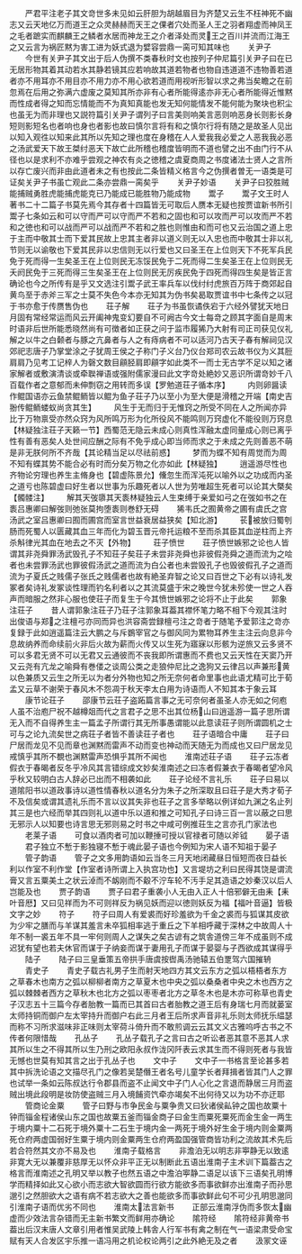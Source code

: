 <!-- { "loadSidebar": true } -->
　　严君平注老子其文竒世多未见如云肝胆为胡越眉目为齐楚又云生不枉神死不幽志又云天地亿万而道王之众灵赫赫而天王之倮者穴处而圣人王之羽者翔虚而神凤王之毛者蹠实而麒麟王之鳞者水居而神龙王之介者泽处而灵王之百川并流而江海王之又云言为祸匠黙为害工进为妖式退为嬖容尝鼎一脔可知其味也
　　关尹子
　　今世有关尹子其文出于后人伪撰不类春秋时文也按列子仲尼篇引关尹子曰在已无居形物其着其动若水其静若镜其应若响故其道若物者也物自违道道不违物善若道者亦不用耳亦不用目亦不用力亦不用心欲若道而用视听形智以求之弗当矣瞻之在前忽焉在后用之弥满六虚废之莫知其所亦非有心者所能得逺亦非无心者所能得近惟黙而性成者得之知而忘情能而不为真知真能也发无知何能情发不能何能为聚块也积尘也虽无为而非理也又説符篇引关尹子谓列子曰言美则响美言恶则响恶身长则影长身短则影短名也者响也身也者影也故曰慎尔言将有和之慎尔行将有随之是故圣人见出以知入观徃以知来此其所以先知之理也度在身稽在人人爱我我必爱之人恶我我必恶之汤武爱天下故王桀纣恶天下故亡此所稽也稽度皆明而不道也譬之出不由门行不从径也以是求利不亦难乎尝观之神农有炎之徳稽之虞夏商周之书度诸法士贤人之言所以存亡废兴而非由此道者未之有也按此二条皆精义格言今之伪撰者曽无一语类是可证矣关尹子书虽亡观此二条亦尝鼎一脔矣乎
　　关尹子妙语
　　关尹子曰狡胜贼能捕贼勇胜虎能捕虎能克已乃能成已能胜物乃能成物
　　鬻子
　　鬻子文王时人著书二十二篇子书莫先焉今其存者十四篇皆无可取后人赝本无疑也按贾谊新书所引鬻子七条如云和可以守而严可以守而严不若和之固也和可以攻而严可以攻而严不若和之徳也和可以战而严可以战而严不若和之胜也则惟由和而可也又云治国之道上忠于主而中敬其士而下爱其民故上忠其主者非以道义则无以入忠也而中敬其士非以礼节则无以谕敬也下爱其民非以忠信则无以行爱也又曰圣王在上位则天下不死军兵民免于死而得一生矣圣王在上位则民无冻馁民免于二死而得二生矣圣王在上位则民无夭阏民免于三死而得三生矣圣王在上位则民无厉疾民免于四死而得四生矣是皆正言确论也今之所传有是乎又文选注引鬻子武王率兵车以伐纣纣虎旅百万阵于商郊起自黄鸟至于赤斧三军之士莫不失色今本亦无知其为伪书矣曷取贾谊书中七条传之以冠于书亦愈于传赝售伪也
　　荘子解
　　荘子为书虽恢谲佚宕于六经外譬犹天地日月固有常经常运而风云开阖神鬼变幻要自不可阙古今文士每竒之顾其字面自是周末时语非后世所能悉晓然尚有可徴者如正获之问于监市履狶乃大射有司正司获见仪礼解之以牛之白颡者与豚之亢鼻者与人之有痔病者不可以适河乃古天子春有解祠见汉郊祀志唐子乃掌堂涂之子犹周王侯之子称门子义台乃仪台郑司农云故书仪为义其脰肩肩乃见考工记梓人为磬文数目顅胫肩即顅字如此类不一而士无古学不足以知之诸家解者或敷演清谈或牵聫禅语或强附儒家漫曰此文字竒处絶妙又恶识所谓竒妙千八百载作者之意郁而未伸剽窃之用转而多误【罗勉道荘子循本序】
　　内则卵醤读作鲲国语亦云鱼禁鲲鲕皆以鲲为鱼子荘子乃以至小为至大便是滑稽之开端【南史吉翂传鲲鲕蝼蚁尚贪其生】
　　风生于无而归于无惟窍之所受不同在人之所闻亦异比于万物禀受亦然众窍为风所鸣万形为化所役风不能鸣则万窍虚化不能役则万窍息【林疑独注荘子天籁一节】西蜀范无隐云未成心则真性浑融太虚同量成心则已离乎性有善有恶矣人处世间应酬之际有不免乎成心即当师而求之于未成之先则善恶不萌是非无朕何所不齐哉【其论精当足以尽祛前惑】
　　梦而为蝶不知有周觉而为周不知有蝶其势不能合必有时而分矣万物之化亦如此【林疑独】
　　逍遥游尽性也齐物论穷理也养生主脩身也【碧虚陈景允】儵忽生而浑沌死以喻外以之功成而内圣之道亏也陈碧虚曰好生者以世事为乐趣死者以人世为劳唯超生死者可以论其大槩矣【髑髅注】
　　解其天弢隳其天袠林疑独云人生束缚于亲爱如弓之在弢如书之在袠吕惠卿曰解弢则弛张莫拘堕袠则巻舒无碍
　　狶韦氏之囿黄帝之圃有虞氏之宫汤武之室吕惠卿曰囿而圃宫而室言世益衰居益狭矣【知北游】
　　苌被放归蜀刳肠而死蜀人以匮藏其血三年而化为碧玉晋元帝托运粮不至而杀其臣其血逆柱而上齐杀斛律光其血在地去之不灭【外物】
　　荘子愤世
　　荘子愤世嫉邪之论也人皆谓其非尧舜罪汤武毁孔子不知荘子矣荘子未尝非尧舜也非彼假尧舜之道而流为之哙者也未尝罪汤武也罪彼假汤武之道而流为白公者也未尝毁孔子也毁彼假孔子之道而流为子夏氏之贱儒子张氏之贱儒者也故有絶圣弃智之论又曰百世之下必有以诗礼发冢者矣诗礼发冢谈性理而钓名利者以之其流莫盛于宋之晚世今犹未殄使一世之人吞声而暗服之然非心服也使荘子而复生于今其愤世嫉邪之论将不止于此矣
　　郭象注荘子
　　昔人谓郭象注荘子乃荘子注郭象耳葢其襟怀笔力略不相下今观其注时出俊语与郑之注檀弓亦同而异也洪容斋尝録檀弓注之竒者于随笔予爱郭注之竒亦复録于此如逍遥篇注云大鹏之与斥鷃宰官之与御风同为累物耳养生主注云向息非今息故纳养而命续前火非后火故为薪而火传又以生死为寤寐以形骸为逆旅又云多贤不可以多君无贤不可以无君又云通彼而不丧我即所谓惠而不费也又云天性在天窦乃开又云尧有亢龙之喻舜有巻偻之谈周公类之走狼仲尼比之逸狗又云律吕以声兼形黄以色兼质又云生之所无以为者分外物也知之所无奈何者命里事也此语尤精可比于荀孟又云草不谢荣于春风木不怨凋于秋天李太白用为诗语而人不知其本于象云耳
　　康节论荘子
　　邵康节云荘子盗跖篇言事之无可奈何者虽圣人亦无如之何庖人虽不治庖尸祝不越樽爼而代之言君子之思不出其位杨山曰逍遥游一篇子思所谓无入而不自得养生主一篇孟子所谓行其无所事愚谓能以此意读荘子则所谓圆机之士可与之论九流矣世之病荘子者皆不善读荘子者也
　　荘子语暗合中庸
　　荘子曰尸居而龙见不见而章也渊黙而雷声不动而变也神动而天随无为而成也又曰尸居龙见戒慎乎其所不覩也渊黙雷声恐惧乎其所不闻也
　　淮南述荘子语
　　荘子云冻者假衣于春暍者反冬乎冷风其言错综成文妙矣淮南述之曰冻者假兼衣于春暍者望冷风乎秋又较明白古人辞必已出而不相袭如此
　　荘子论经不言礼乐
　　荘子曰易以道隂阳书以道政事诗以道性情春秋以道名分为朱子之所深取且曰荘子是大秀才荀子不及信矣或谓其遗礼乐而不言以议其失非也荘子之言多举略以例详如九渊之名止列其三是也六经而举其四则礼以道中乐以道和推之可知孔子曰诗三百一言以蔽之曰思无邪示人以知要也诗言思无邪则易之时书之中咸可例推荘生之言亦孔门家法也
　　老莱子语
　　可食以酒肉者可加以鞭捶可授以官禄者可随以斧钺
　　晏子语
　　君子独立不慙于影独寝不慙于魂此晏子语也今例知为宋人语不知祖于晏子
　　管子韵语
　　管子之文多用韵语如云当冬三月天地闭藏昼日恒短而夜日益长利以作室不利作堂【作室者诗所谓上入执宫功也】又言堤坊之利曰民得其饶是谓流膏又言五粟美土之状云淖而不衂刚而不觳不泞车轮不汚手足其造语之妙秦汉以后人岂能及也
　　贾子韵语
　　贾子曰君子重袭小人无由入正人十倍邪僻无由耒【耒叶音厯】又曰见祥而为不可则祥反为祸见妖而迎以徳则妖反为福【福叶音逼】皆极文字之妙
　　符子
　　符子曰周人有爱裘而好珍羞欲为千金之裘而与狐谋其皮欲为少牢之膳而与羊谋其羞言未卒狐相率逃于重丘之下羊相呼藏于深林之中故周人十年不制一裘五年不具一牢何则周人之谋失之矣古谚有之筑舎道傍三年不成虽则不成迟犹有望也若夫休官而谋于子纳妾而谋于妻用孔子而谋于晏婴与子西欲成其谋得乎
　　陆子
　　陆子曰三皇垂策五帝拱手唐虞按辔禹汤驰辕五伯覂驾六国摧辀
　　青史子
　　青史子载古礼男子生而射天地四方其文云东方之弧以梧梧者东方之草春木也南方之弧以柳柳者南方之草夏木也中央之弧以桑桑者中央之木也西方之弧以棘棘者西方之草秋木也北方之弧以枣枣者北方之草冬木也是木亦可称草也青史子汉志五十三篇今存者胎教一篇而已其首曰古者胎教之道王后有身瑞七月而就蒌室太师持铜而御户左太宰持升而御户右此三月者王后所求声音非礼乐则太师抚乐緼瑟而称不习所求滋味非正味则太宰荷斗倚升而不敢煎调云云其文义古雅呜呼古书之不传者何限惜哉
　　孔丛子
　　孔丛子载孔子之言曰古之听讼者恶其意不恶其人求其所以生之不得其所以生乃刑之欧阳永叔作泷冈阡表云求其生而不得则死者与我皆无憾也世莫有知其言之出于孔丛子也
　　文中子
　　文中子一书格言至论甚多若其中拆洗论语之文描尽孔门之像若吴楚僭王者名号儿童学长者拜揖者皆其门人之罪也试举一条如云陈叔达行令郡县而盗不止闻文中子门人心化之言退而静居三月而盗贼出境此段明是妆防使盗贼三月入境餔资饩牵亦竭矣不出何待又以为功不亦迂耶
　　管商论金粟
　　管子曰野与市争民金与粟争贵又曰狄诸侯畆钟之国也故粟十钟而锱金程诸侯山东之国也故粟五釜而锱金商子曰金生而粟死粟死而金生金一两生于境内粟十二石死于境外粟十二石生于境内金一两死于境外好生金于境内则金粟两死仓府两虚国弱好生粟于境内则金粟两生仓府两盈国强管商皆功利之流故其术先后若合符然其文亦不易及也
　　淮南子载格言
　　非澹泊无以明志非寕静无以致逺非寛大无以兼覆非慈厚无以怀众非平正无以制断此五语出淮南子主术训下篇葢古之格言而淮南述之孔明又举以教子也然五语之中澹泊寕静二语足以该下三语矣孔明博学而精择如此又心欲小而志欲大智欲圆而行欲方能欲多而事欲鲜亦出淮南子而孙思邈引之然胆欲大之语有病不若志欲大之善也能欲多而事欲鲜此句不可少孔明思邈同引淮南子语而优劣不同也
　　淮南太法言新书
　　正部云淮南浮伪而多恢太幽虚而少效法言杂错而无主新书繁文而鲜用亦确论
　　隂符经
　　隂符经非黄帝书葢出后汉末唐人文章引用者惟吴武陵上韩舎人行军书有禽之制在气一语梁肃受命宝赋有天人合发区宇乐推一语冯用之机论权论两引之此外絶无及之者
　　汲冡文诬
